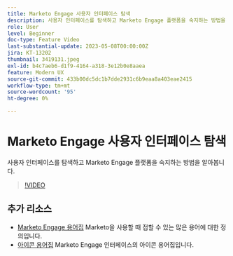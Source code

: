 ```yaml
---
title: Marketo Engage 사용자 인터페이스 탐색
description: 사용자 인터페이스를 탐색하고 Marketo Engage 플랫폼을 숙지하는 방법을 알아봅니다.
role: User
level: Beginner
doc-type: Feature Video
last-substantial-update: 2023-05-08T00:00:00Z
jira: KT-13202
thumbnail: 3419131.jpeg
exl-id: b4c7aeb6-d1f9-4164-a318-3e12b0e8aaea
feature: Modern UX
source-git-commit: 433b00dc5dc1b7dde2931c6b9eaa8a403eae2415
workflow-type: tm+mt
source-wordcount: '95'
ht-degree: 0%

---
```


# Marketo Engage 사용자 인터페이스 탐색

사용자 인터페이스를 탐색하고 Marketo Engage 플랫폼을 숙지하는 방법을 알아봅니다.

>[!VIDEO](https://video.tv.adobe.com/v/3419131/?learn=on)

## 추가 리소스

* [Marketo Engage 용어집](https://experienceleague.adobe.com/docs/marketo/using/getting-started-with-marketo/marketo-glossary.html?lang=en)
Marketo을 사용할 때 접할 수 있는 많은 용어에 대한 정의입니다.
* [아이콘 용어집](https://experienceleague.adobe.com/docs/marketo/using/product-docs/marketo-engage-modern-ux/icon-glossary.html?lang=en)
Marketo Engage 인터페이스의 아이콘 용어집입니다.
